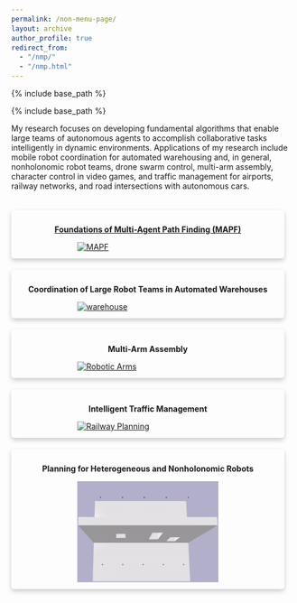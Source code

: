 ```yaml
---
permalink: /non-menu-page/
layout: archive
author_profile: true
redirect_from: 
  - "/nmp/"
  - "/nmp.html"
---
```

<!--title: "Page not in menu"
excerpt: "This is a page not in the main menu"-->
{% include base_path %}
<!--{% include toc %}-->

{% include base_path %}

My research focuses on developing fundamental algorithms that enable large teams of autonomous agents
to accomplish collaborative tasks intelligently in dynamic environments.
Applications of my research include
mobile robot coordination for automated warehousing and, in general, nonholonomic robot teams,
drone swarm control,
multi-arm assembly,
character control in video games,
and traffic management for airports, railway networks, and road intersections with autonomous cars.

<!--<link rel="stylesheet" href="https://jiaoyangli.me/assets/css/imagehovertext.css">-->

<style>
.flex-container {
    display: flex;
}

.is-flex-wrap {
  flex-wrap: wrap;
}

.flex-child{
    padding:.75rem;
    min-width:300px;
    flex: 1;
    margin-right: 20px;
    margin-top: 20px;
}

.card {
  /* Add shadows to create the "card" effect */
  box-shadow: 0 4px 8px 0 rgba(0,0,0,0.2);
  transition: 0.3s;
  padding: 0.75rem;
  flex-direction: column;
  max-width: 100%;
  border-radius: 5px;
}

/* On mouse-over, add a deeper shadow */
.card:hover {
  box-shadow: 0 12px 16px 0 rgba(0,0,0,0.2);
}

.image {
    position: relative;
    width: 250px;
    margin-top: 1.0em;
    margin-left: auto;
    margin-right: auto;
}

.image__title {
    font-size: 1em;
    font-weight: bold;
    text-align: center;
    margin-top: 1.0em;
}

.image__img {
    display: block;
    width: 100%;
}

.image__description {
    margin-top: 0.25em;
    margin-left: 0.25em;
    margin-right: 0.25em;
    text-align: center;
    font-size: 0.9em;
    font-weight: normal
}

.image__overlay {
    position: absolute;
    top: 0;
    left: 0;
    width: 100%;
    height: 100%;
    background: rgba(0, 0, 0, 0.5);
    color: #ffffff;
    display: flex;
    flex-direction: column;
    justify-content: center;
    opacity: 0;
    transition: opacity 0.25s;
}

.image__overlay--blur {
    backdrop-filter: blur(5px);
}

.image__overlay > * {
    transform: translateY(20px);
    transition: transform 0.25s;
}

.image__overlay:hover {
    opacity: 1;
}

.image__overlay:hover > * {
    transform: translateY(0);
}
</style>


<div class="flex-container is-flex-wrap">
    <!-- MAPF -->
    <div class="flex-child card">
        <a href="https://jiaoyangli.me/research/mapf/">
            <p class="image__title"> Foundations of Multi-Agent Path Finding (MAPF) </p>
            <div class="image">
                <img class="image__img" src="https://jiaoyangli.me/images/mapf-demo.gif" alt="MAPF" />
                <div class="image__overlay image__overlay--blur">
                    <p class="image__description">
                        We develop efficient and effective algorithms to solve challenging MAPF instances 
                        via a variety of AI and optimization technologies.
                    </p>
                </div>
            </div>
        </a>
    </div>
    <!-- warehouse -->
    <div class="flex-child card">
        <p class="image__title"> Coordination of Large Robot Teams in Automated Warehouses </p>
        <div class="image">
            <a href="https://jiaoyangli.me/research/warehouse/">
                <img class="image__img" src="https://jiaoyangli.me/images/warehouse-5x.gif" alt="warehouse">
                <div class="image__overlay image__overlay--blur">
                    <p class="image__description">
                        We combine task planning, path planning, and execution control
                        to coordinate thousands of mobile robots
                        to fulfill delivery tasks in automated warehouses.
                    </p>
                </div>
            </a>
        </div>
    </div>
    <!-- robotic arms -->
    <div class="flex-child card">
        <p class="image__title"> Multi-Arm Assembly </p>
        <div class="image">
            <a href="https://jiaoyangli.me/research/arm/">
                <img class="image__img" src="https://jiaoyangli.me/images/bar.gif" alt="Robotic Arms">
                <div class="image__overlay image__overlay--blur">
                    <p class="image__description">
                        We develop combined task and motion planning frameworks
                        to jointly plan safe, low-cost plans
                        for a team of robots to assemble complex spatial structures.
                    </p>
                </div>
            </a>
        </div>
    </div>
    <!-- traffic -->
    <div class="flex-child card">
        <p class="image__title"> Intelligent Traffic Management </p>
        <div class="image">
            <a href="https://jiaoyangli.me/research/traffic/">
                <img class="image__img" src="https://jiaoyangli.me/images/flatland.gif" alt="Railway Planning">
                <div class="image__overlay image__overlay--blur">
                    <p class="image__description">
                        We develop intelligent planning systems to coordinate
                        trains, airplanes, autonomous vehicle, etc. on complex road networks under uncertainty.
                    </p>
                </div>
            </a>
        </div>
    </div>
    <!-- drones -->
    <div class="flex-child card">
        <p class="image__title"> Planning for Heterogeneous and Nonholonomic Robots </p>
        <div class="image">
            <a href="https://jiaoyangli.me/research/drones/">
                <img class="image__img" src="../images/drone_side.gif" alt="Drones">
                <div class="image__overlay image__overlay--blur">
                    <p class="image__description">
                        We generalize MAPF algorithms to coordinate teams of 
                        heterogeneous and nonholonomic robots 
                        by considering various practical constraints from robotics.
                    </p>
                </div>
            </a>
        </div>
    </div>
    <!-- others -->
    <!-- 
    <div class="flex-child card">
        <p class="image__title"> Other Projects </p>
        <div class="image">
            <a href="https://jiaoyangli.me/research/others/">
                <img class="image__img" src="https://jiaoyangli.me/images/3d-fastmap.png" alt="FastMap">
                <div class="image__overlay image__overlay--blur">
                    <p class="image__description"> 
                        We perform other planning and search related projects, 
                        such as graph embeddings, multi-agent meeting problems, etc. 
                    </p>
                </div>
            </a>
        </div>
    </div> 
    -->
</div>
